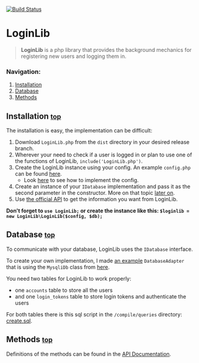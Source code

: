 [![Build Status](https://travis-ci.org/MCMainiac/LoginLib.svg?branch=master)](https://travis-ci.org/MCMainiac/LoginLib)

# LoginLib

> **LoginLib** is a php library that provides the background mechanics for registering new users and logging them in.

### Navigation:
1. [Installation](#installation)
2. [Database](#database)
3. [Methods](#methods)

## Installation <small>[top](#loginlib)</small>

The installation is easy, the implementation can be difficult:

1.  Download `LoginLib.php` from the `dist` directory in your desired release branch.
2.  Wherever your need to check if a user is logged in or plan to use one of the functions of LoginLib, `include('LoginLib.php')`.
3.  Create the LoginLib instance using your config. An example `config.php` can be found [here](https://github.com/MCMainiac/LoginLib/blob/master/test/config.php).
	* Look [here](https://github.com/MCMainiac/LoginLib/blob/master/test/load.php) to see how to implement the config.
4. Create an instance of your `IDatabase` implementation and pass it as the second parameter in the constructor. More on that topic [later on](#database).
5. Use [the official API](https://mcmainiac.github.io/LoginLib/namespaces/LoginLib.html) to get the information you want from LoginLib.

**Don't forget to `use LoginLib;` or create the instance like this: `$loginlib = new LoginLib\LoginLib($config, $db);`**

## Database <small>[top](#loginlib)</small>

To communicate with your database, LoginLib uses the `IDatabase` interface.

To create your own implementation, I made [an example](https://github.com/MCMainiac/LoginLib/blob/master/test/DatabaseAdapter.php) `DatabaseAdapter` that is using the `MysqliDb` class from [here](https://github.com/joshcam/PHP-MySQLi-Database-Class).

You need two tables for LoginLib to work properly:
- one `accounts` table to store all the users
- and one `login_tokens` table to store login tokens and authenticate the users

For both tables there is this sql script in the `/compile/queries` directory: [create.sql](https://github.com/MCMainiac/LoginLib/blob/develop/compile/queries/create.sql).

## Methods <small>[top](#loginlib)</small>

Definitions of the methods can be found in the [API Documentation](https://mcmainiac.github.io/LoginLib/classes/LoginLib.LoginLib.html).
